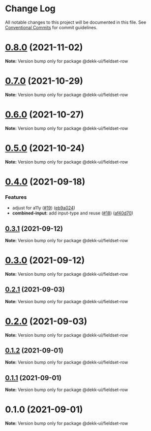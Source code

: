 # Change Log

All notable changes to this project will be documented in this file.
See [Conventional Commits](https://conventionalcommits.org) for commit guidelines.

# [0.8.0](https://github.com/dekk-app/design-system/compare/v0.7.0...v0.8.0) (2021-11-02)

**Note:** Version bump only for package @dekk-ui/fieldset-row





# [0.7.0](https://github.com/dekk-app/design-system/compare/v0.6.0...v0.7.0) (2021-10-29)

**Note:** Version bump only for package @dekk-ui/fieldset-row





# [0.6.0](https://github.com/dekk-app/design-system/compare/v0.5.1...v0.6.0) (2021-10-27)

**Note:** Version bump only for package @dekk-ui/fieldset-row





# [0.5.0](https://github.com/dekk-app/design-system/compare/v0.4.2...v0.5.0) (2021-10-24)

**Note:** Version bump only for package @dekk-ui/fieldset-row





# [0.4.0](https://github.com/dekk-app/design-system/compare/v0.3.1...v0.4.0) (2021-09-18)


### Features

* adjust for a11y ([#19](https://github.com/dekk-app/design-system/issues/19)) ([eb9a024](https://github.com/dekk-app/design-system/commit/eb9a0248640880cf849e80143a3055b825d086df))
* **combined-input:** add input-type and reuse ([#18](https://github.com/dekk-app/design-system/issues/18)) ([af40d70](https://github.com/dekk-app/design-system/commit/af40d7066174b390933bff0160431cdb04fb6c5f))





## [0.3.1](https://github.com/dekk-app/design-system/compare/v0.3.0...v0.3.1) (2021-09-12)

**Note:** Version bump only for package @dekk-ui/fieldset-row





# [0.3.0](https://github.com/dekk-app/design-system/compare/v0.2.1...v0.3.0) (2021-09-12)

**Note:** Version bump only for package @dekk-ui/fieldset-row





## [0.2.1](https://github.com/dekk-app/design-system/compare/v0.2.0...v0.2.1) (2021-09-03)

**Note:** Version bump only for package @dekk-ui/fieldset-row





# [0.2.0](https://github.com/dekk-app/design-system/compare/v0.1.2...v0.2.0) (2021-09-03)

**Note:** Version bump only for package @dekk-ui/fieldset-row





## [0.1.2](https://github.com/dekk-app/design-system/compare/v0.1.1...v0.1.2) (2021-09-01)

**Note:** Version bump only for package @dekk-ui/fieldset-row





## [0.1.1](https://github.com/dekk-app/design-system/compare/v0.1.0...v0.1.1) (2021-09-01)

**Note:** Version bump only for package @dekk-ui/fieldset-row





# 0.1.0 (2021-09-01)

**Note:** Version bump only for package @dekk-ui/fieldset-row
